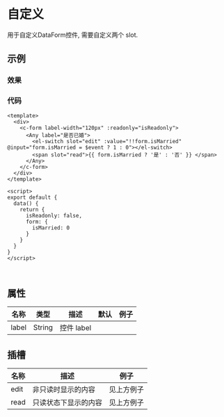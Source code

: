 # 自定义  
用于自定义DataForm控件, 需要自定义两个 slot.

## 示例  

### 效果
<Demo>
  <AnyDemo />
</Demo>

### 代码  
```vue
<template>
  <div>
    <c-form label-width="120px" :readonly="isReadonly"> 
      <Any label="是否已婚">
        <el-switch slot="edit" :value="!!form.isMarried" @input="form.isMarried = $event ? 1 : 0"></el-switch>
        <span slot="read">{{ form.isMarried ? '是' : '否' }} </span>
      </Any>
    </c-form>
  </div>
</template>

<script>
export default {
  data() {
    return {
      isReadonly: false,
      form: {
        isMarried: 0
      }
    }
  }
}
</script>



```

## 属性  
| 名称 | 类型 | 描述 | 默认 |  例子 |  
| ---- | ---- | ---- | ---- | ---- |
| label | String | 控件 label |  | |  

## 插槽  
| 名称 | 描述 |  例子 |  
| ---- | ---- | ---- |  
| edit | 非只读时显示的内容| 见上方例子 |  
| read | 只读状态下显示的内容 | 见上方例子 |  


<Comment />